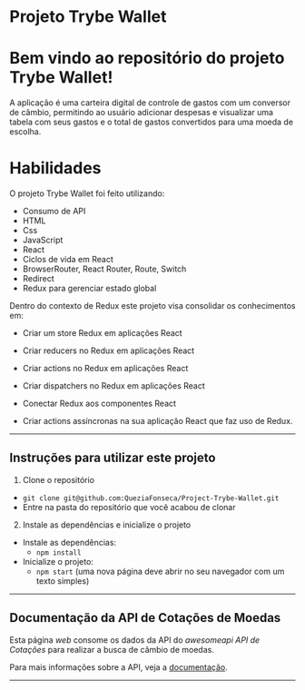 # Projeto Trybe Wallet

# Bem vindo ao repositório do projeto Trybe Wallet!

A aplicação é uma carteira digital de controle de gastos com um conversor de câmbio, permitindo ao usuário adicionar despesas e visualizar uma tabela com seus gastos e o total de gastos convertidos para uma moeda de escolha.

# Habilidades

O projeto Trybe Wallet foi feito utilizando:
* Consumo de API
* HTML
* Css
* JavaScript 
* React
* Ciclos de vida em React
* BrowserRouter, React Router, Route, Switch
* Redirect
* Redux para gerenciar estado global

Dentro do contexto de Redux este projeto visa consolidar os conhecimentos em:
  * Criar um store Redux em aplicações React

  * Criar reducers no Redux em aplicações React

  * Criar actions no Redux em aplicações React

  * Criar dispatchers no Redux em aplicações React

  * Conectar Redux aos componentes React

  * Criar actions assíncronas na sua aplicação React que faz uso de Redux.

---

## Instruções para utilizar este projeto

1. Clone o repositório
  * `git clone git@github.com:QueziaFonseca/Project-Trybe-Wallet.git`
  * Entre na pasta do repositório que você acabou de clonar

2. Instale as dependências e inicialize o projeto
  * Instale as dependências:
    * `npm install`
  * Inicialize o projeto:
    * `npm start` (uma nova página deve abrir no seu navegador com um texto simples)
  
---

## Documentação da API de Cotações de Moedas

Esta página _web_ consome os dados da API do _awesomeapi API de Cotações_ para realizar a busca de câmbio de moedas. 

Para mais informações sobre a API, veja a [documentação](https://docs.awesomeapi.com.br/api-de-moedas).

---
